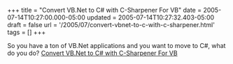 +++
title = "Convert VB.Net to C# with C-Sharpener For VB"
date = 2005-07-14T10:27:00.000-05:00
updated = 2005-07-14T10:27:32.403-05:00
draft = false
url = '/2005/07/convert-vbnet-to-c-with-c-sharpener.html'
tags = []
+++

So you have a ton of VB.Net applications and you want to move to C#, what do you do? [Convert VB.Net to C# with C-Sharpener For VB](http://www.elegancetech.com/CSVB.aspx)
